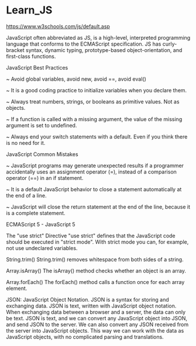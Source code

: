 # Learn_JS
https://www.w3schools.com/js/default.asp

JavaScript often abbreviated as JS, is a high-level, interpreted programming language that conforms to the ECMAScript specification. JS has curly-bracket syntax, dynamic typing, prototype-based object-orientation, and first-class functions.


JavaScript Best Practices

~ Avoid global variables, avoid new, avoid ==, avoid eval()

~ It is a good coding practice to initialize variables when you declare them.

~ Always treat numbers, strings, or booleans as primitive values. Not as objects.

~ If a function is called with a missing argument, the value of the missing argument is set to undefined.

~ Always end your switch statements with a default. Even if you think there is no need for it.


JavaScript Common Mistakes

~ JavaScript programs may generate unexpected results if a programmer accidentally uses an assignment operator (=), instead of a comparison operator (==) in an if statement.

~ It is a default JavaScript behavior to close a statement automatically at the end of a line.

~ JavaScript will close the return statement at the end of the line, because it is a complete statement.



ECMAScript 5 - JavaScript 5

The "use strict" Directive
"use strict" defines that the JavaScript code should be executed in "strict mode".
With strict mode you can, for example, not use undeclared variables.

String.trim()
String.trim() removes whitespace from both sides of a string.

Array.isArray()
The isArray() method checks whether an object is an array.

Array.forEach()
The forEach() method calls a function once for each array element.




JSON: JavaScript Object Notation.
JSON is a syntax for storing and exchanging data.
JSON is text, written with JavaScript object notation.
When exchanging data between a browser and a server, the data can only be text.
JSON is text, and we can convert any JavaScript object into JSON, and send JSON to the server.
We can also convert any JSON received from the server into JavaScript objects.
This way we can work with the data as JavaScript objects, with no complicated parsing and translations.




